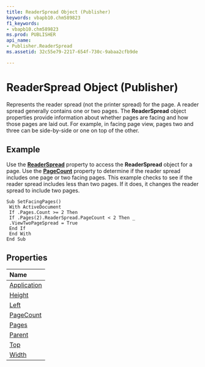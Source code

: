 ```yaml
---
title: ReaderSpread Object (Publisher)
keywords: vbapb10.chm589823
f1_keywords:
- vbapb10.chm589823
ms.prod: PUBLISHER
api_name:
- Publisher.ReaderSpread
ms.assetid: 32c55e79-2217-654f-730c-9abaa2cfb9de

---
```



# ReaderSpread Object (Publisher)

Represents the reader spread (not the printer spread) for the page. A reader spread generally contains one or two pages. The  **ReaderSpread** object properties provide information about whether pages are facing and how those pages are laid out. For example, in facing page view, pages two and three can be side-by-side or one on top of the other.
 


## Example

Use the  **[ReaderSpread](page.readerspread-property-publisher.md)** property to access the **ReaderSpread** object for a page. Use the **[PageCount](readerspread.pagecount-property-publisher.md)** property to determine if the reader spread includes one page or two facing pages. This example checks to see if the reader spread includes less than two pages. If it does, it changes the reader spread to include two pages.
 

 

```
Sub SetFacingPages() 
 With ActiveDocument 
 If .Pages.Count >= 2 Then 
 If .Pages(2).ReaderSpread.PageCount < 2 Then _ 
 .ViewTwoPageSpread = True 
 End If 
 End With 
End Sub
```


## Properties



|**Name**|
|:-----|
|[Application](readerspread.application-property-publisher.md)|
|[Height](readerspread.height-property-publisher.md)|
|[Left](readerspread.left-property-publisher.md)|
|[PageCount](readerspread.pagecount-property-publisher.md)|
|[Pages](readerspread.pages-property-publisher.md)|
|[Parent](readerspread.parent-property-publisher.md)|
|[Top](readerspread.top-property-publisher.md)|
|[Width](readerspread.width-property-publisher.md)|

